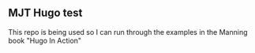 ## MJT Hugo test
This repo is being used so I can run through the examples in the Manning book "Hugo In Action"

